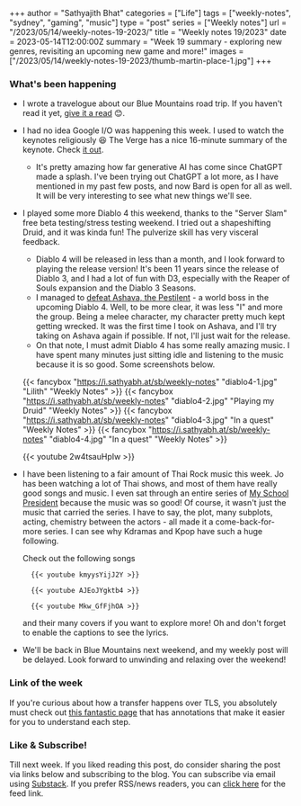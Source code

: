 +++
author = "Sathyajith Bhat"
categories = ["Life"]
tags = ["weekly-notes", "sydney", "gaming", "music"]
type = "post"
series = ["Weekly notes"]
url = "/2023/05/14/weekly-notes-19-2023/"
title = "Weekly notes 19/2023"
date = 2023-05-14T12:00:00Z
summary = "Week 19 summary - exploring new genres, revisiting an upcoming new game and more!"
images = ["/2023/05/14/weekly-notes-19-2023/thumb-martin-place-1.jpg"]
+++

### What's been happening

* I wrote a travelogue about our Blue Mountains road trip. If you haven't read it yet, [give it a read](/2023/05/07/blue-mountains-day-trip-travelogue/) 😊.
* I had no idea Google I/O was happening this week. I used to watch the keynotes religiously 😆 The Verge has a nice 16-minute summary of the keynote. Check [it out](https://www.youtube.com/watch?v=XL1w7f5o80A).
    * It's pretty amazing how far generative AI has come since ChatGPT made a splash. I've been trying out ChatGPT a lot more, as I have mentioned in my past few posts, and now Bard is open for all as well. It will be very interesting to see what new things we'll see.
* I played some more Diablo 4 this weekend, thanks to the "Server Slam" free beta testing/stress testing weekend. I tried out a shapeshifting Druid, and it was kinda fun! The pulverize skill has very visceral feedback.
    * Diablo 4 will be released in less than a month, and I look forward to playing the release version! It's been 11 years since the release of Diablo 3, and I had a lot of fun with D3, especially with the Reaper of Souls expansion and the Diablo 3 Seasons.
    * I managed to [defeat Ashava, the Pestilent](https://www.twitch.tv/videos/1819581789) - a world boss in the upcoming Diablo 4. Well, to be more clear, it was less "I" and more the group. Being a melee character, my character pretty much kept getting wrecked. It was the first time I took on Ashava, and I'll try taking on Ashava again if possible. If not, I'll just wait for the release.
    * On that note, I must admit Diablo 4 has some really amazing music. I have spent many minutes just sitting idle and listening to the music because it is so good. Some screenshots below.

    {{< fancybox "https://i.sathyabh.at/sb/weekly-notes" "diablo4-1.jpg" "Lilith" "Weekly Notes" >}}
    {{< fancybox "https://i.sathyabh.at/sb/weekly-notes" "diablo4-2.jpg" "Playing my Druid" "Weekly Notes" >}}
    {{< fancybox "https://i.sathyabh.at/sb/weekly-notes" "diablo4-3.jpg" "In a quest" "Weekly Notes" >}}
    {{< fancybox "https://i.sathyabh.at/sb/weekly-notes" "diablo4-4.jpg" "In a quest" "Weekly Notes" >}}

    {{< youtube 2w4tsauHpIw >}}

* I have been listening to a fair amount of Thai Rock music this week. Jo has been watching a lot of Thai shows, and most of them have really good songs and music. I even sat through an entire series of [ My School President](https://mydramalist.com/715931-my-school-president) because the music was so good! Of course, it wasn't just the music that carried the series. I have to say, the plot, many subplots, acting, chemistry between the actors - all made it a come-back-for-more series. I can see why Kdramas and Kpop have such a huge following.

    Check out the following songs 

        {{< youtube kmyysYijJ2Y >}}

        {{< youtube AJEoJYgktb4 >}}

        {{< youtube Mkw_GfFjhOA >}}

    and their many covers if you want to explore more! Oh and don't forget to enable the captions to see the lyrics.

* We'll be back in Blue Mountains next weekend, and my weekly post will be delayed. Look forward to unwinding and relaxing over the weekend!

### Link of the week

If you're curious about how a transfer happens over TLS, you absolutely must check out [this fantastic page](https://subtls.pages.dev) that has annotations that make it easier for you to understand each step.

### Like & Subscribe!

Till next week. If you liked reading this post, do consider sharing the post via links below and subscribing to the blog. You can subscribe via email using [Substack](https://sathyabhat.substack.com/). If you prefer RSS/news readers, you can [click here](https://sathyabh.at/index.xml) for the feed link.